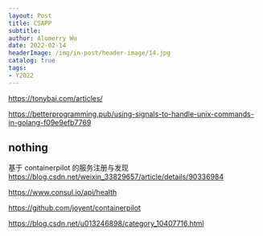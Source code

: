 ```yaml
---
layout: Post
title: CSAPP
subtitle: 
author: Alomerry Wu
date: 2022-02-14
headerImage: /img/in-post/header-image/14.jpg
catalog: true
tags:
- Y2022
---
```


<!-- Description. -->

<!-- more -->


https://tonybai.com/articles/

https://betterprogramming.pub/using-signals-to-handle-unix-commands-in-golang-f09e9efb7769

## nothing

基于 containerpilot 的服务注册与发现
https://blog.csdn.net/weixin_33829657/article/details/90336984

https://www.consul.io/api/health

https://github.com/joyent/containerpilot

https://blog.csdn.net/u013246898/category_10407716.html


